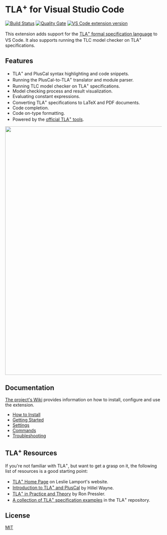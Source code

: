 # TLA<sup>+</sup> for Visual Studio Code

[![Build Status](https://travis-ci.com/alygin/vscode-tlaplus.svg)](https://travis-ci.com/alygin/vscode-tlaplus) [![Quality Gate](https://img.shields.io/sonar/quality_gate/alygin_vscode-tlaplus?server=https%3A%2F%2Fsonarcloud.io)](https://sonarcloud.io/dashboard?id=alygin_vscode-tlaplus) [![VS Code extension version](https://img.shields.io/visual-studio-marketplace/v/alygin.vscode-tlaplus?color=blue&label=Visual%20Studio%20Marketplace)](https://marketplace.visualstudio.com/items?itemName=alygin.vscode-tlaplus)

This extension adds support for the [TLA<sup>+</sup> formal specification language](http://research.microsoft.com/en-us/um/people/lamport/tla/tla.html) to VS Code. It also supports running the TLC model checker on TLA<sup>+</sup> specifications.

## Features

- TLA<sup>+</sup> and PlusCal syntax highlighting and code snippets.
- Running the PlusCal-to-TLA<sup>+</sup> translator and module parser.
- Running TLC model checker on TLA<sup>+</sup> specifications.
- Model checking process and result visualization.
- Evaluating constant expressions.
- Converting TLA<sup>+</sup> specifications to LaTeX and PDF documents.
- Code completion.
- Code on-type formatting.
- Powered by the [official TLA<sup>+</sup> tools](https://github.com/tlaplus/tlaplus).

<img src="https://raw.githubusercontent.com/alygin/vscode-tlaplus/master/resources/images/screencast.gif" width="800" height="auto">

## Documentation

[The project's Wiki](https://github.com/alygin/vscode-tlaplus/wiki) provides information on how to install, configure and use the extension.

* [How to Install](https://github.com/alygin/vscode-tlaplus/wiki/How-to-Install)
* [Getting Started](https://github.com/alygin/vscode-tlaplus/wiki/Getting-Started)
* [Settings](https://github.com/alygin/vscode-tlaplus/wiki/Settings)
* [Commands](https://github.com/alygin/vscode-tlaplus/wiki/Commands)
* [Troubleshooting](https://github.com/alygin/vscode-tlaplus/wiki/Troubleshooting)

## TLA<sup>+</sup> Resources

If you're not familiar with TLA<sup>+</sup>, but want to get a grasp on it, the following list of resources is a good starting point:

* [TLA<sup>+</sup> Home Page](http://research.microsoft.com/en-us/um/people/lamport/tla/tla.html) on Leslie Lamport's website.
* [Introduction to TLA<sup>+</sup> and PlusCal](https://learntla.com) by Hillel Wayne.
* [TLA<sup>+</sup> in Practice and Theory](https://pron.github.io/posts/tlaplus_part1) by Ron Pressler.
* [A collection of TLA<sup>+</sup> specification examples](https://github.com/tlaplus/Examples) in the TLA<sup>+</sup> repository.

## License

[MIT](LICENSE)

